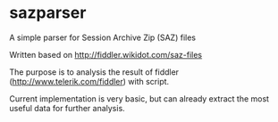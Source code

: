 # sazparser
A simple parser for Session Archive Zip (SAZ) files

Written based on http://fiddler.wikidot.com/saz-files 

The purpose is to analysis the result of fiddler (http://www.telerik.com/fiddler) with script.

Current implementation is very basic, but can already extract the most useful data for further analysis.
